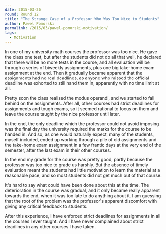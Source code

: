 ```yaml
---
date: 2015-03-26
round: Round 12
title: "The Strange Case of a Professor Who Was Too Nice to Students"
author: Pawel Pomorski
permalink: /2015/03/pawel-pomorski-motivation/
tags:
  - Motivation
---
```


In one of my university math courses the professor was too nice.  He gave the class one test, but after the students did not do all that well, he declared that there will be no more tests in the course, and all evaluation will be through a series of biweekly assignments, plus one big take-home exam assignment at the end.  Then it gradually became apparent that the assignments had no real deadlines, as anyone who missed the official deadline was exhorted to still hand them in, apparently with no time limit at all.

Pretty soon the class realised the modus operandi, and we started to fall behind on the assignments.  After all, other courses had strict deadlines for assignments and tough exams, so it seemed rational to focus on them and leave the course taught by the nice professor until later.

In the end, the only deadline which the professor could not avoid imposing was the final day the university required the marks for the course to be handed in.  And so, as one would naturally expect,  many of the students, myself included,  ended up working through a pile of old assignments and the take-home exam assignment in a few frantic days at the very end of the semester,  after the last exam in their other courses.

In the end my grade for the course was pretty good, partly because the professor was too nice to grade us harshly.  But the absence of timely evaluation meant the students had little motivation to learn the material at a reasonable pace, and so most students did not get much out of that course.

It's hard to say what could have been done about this at the time.  The deterioration in the course was gradual, and it only became really apparent towards the
end, when it was too late to do anything about it.  I am guessing that the root of the problem was the professor's apparent discomfort with giving any critical feedback to students.  

After this experience, I have enforced strict deadlines for assignments in all the courses I ever taught. And I have never complained about strict deadlines in any other courses I have taken.
